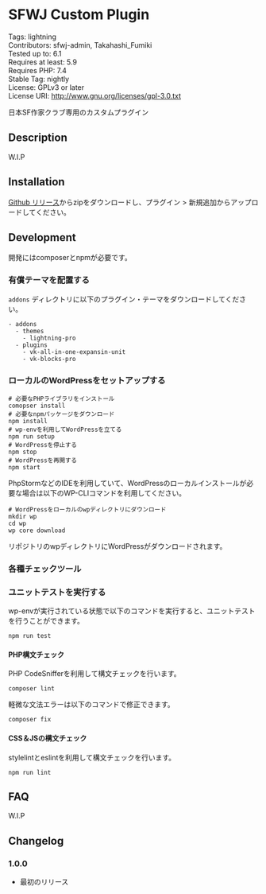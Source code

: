 # SFWJ Custom Plugin

Tags: lightning  
Contributors: sfwj-admin, Takahashi_Fumiki  
Tested up to: 6.1  
Requires at least: 5.9  
Requires PHP: 7.4  
Stable Tag: nightly  
License: GPLv3 or later  
License URI: http://www.gnu.org/licenses/gpl-3.0.txt

日本SF作家クラブ専用のカスタムプラグイン

## Description

W.I.P

## Installation

[Github リリース](https://github.com/sfwj-admin/sfwj-web/releases/)からzipをダウンロードし、プラグイン > 新規追加からアップロードしてください。

## Development

開発にはcomposerとnpmが必要です。

### 有償テーマを配置する

`addons` ディレクトリに以下のプラグイン・テーマをダウンロードしてください。

```
- addons
  - themes
    - lightning-pro
  - plugins
    - vk-all-in-one-expansin-unit
    - vk-blocks-pro
```

### ローカルのWordPressをセットアップする

```
# 必要なPHPライブラリをインストール
comopser install
# 必要なnpmパッケージをダウンロード
npm install
# wp-envを利用してWordPressを立てる
npm run setup
# WordPressを停止する
npm stop
# WordPressを再開する
npm start
```

PhpStormなどのIDEを利用していて、WordPressのローカルインストールが必要な場合は以下のWP-CLIコマンドを利用してください。

```
# WordPressをローカルのwpディレクトリにダウンロード
mkdir wp
cd wp
wp core download
```

リポジトリのwpディレクトリにWordPressがダウンロードされます。

### 各種チェックツール

### ユニットテストを実行する

wp-envが実行されている状態で以下のコマンドを実行すると、ユニットテストを行うことができます。

```
npm run test
```

#### PHP構文チェック

PHP CodeSnifferを利用して構文チェックを行います。

```
composer lint
```

軽微な文法エラーは以下のコマンドで修正できます。

```
composer fix
```

#### CSS＆JSの構文チェック

stylelintとeslintを利用して構文チェックを行います。

```
npm run lint
```

## FAQ

W.I.P

## Changelog

### 1.0.0

* 最初のリリース
